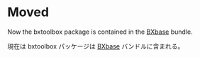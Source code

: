 Moved
=====

Now the bxtoolbox package is contained in the [BXbase] bundle.

現在は bxtoolbox パッケージは [BXbase] バンドルに含まれる。

[Bxbase]: https://github.com/zr-tex8r/BXbase
